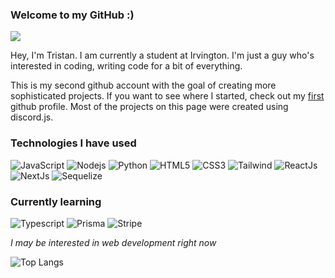 ### Welcome to my GitHub :)

![](https://api.visitorbadge.io/api/VisitorHit?user=treestang&repo=treestang&countColor=%237B1E7A)

Hey, I'm Tristan. I am currently a student at Irvington.
I'm just a guy who's interested in coding, writing code for a bit of everything.


This is my second github account with the goal of creating more sophisticated projects. If you want to see where I started, check out my [first](https://github.com/Koolwiza) github profile. Most of the projects on this page were created using discord.js.

### Technologies I have used
![JavaScript](https://img.shields.io/badge/-JavaScript-F7DF1E?style=for-the-badge&logo=javascript&logoColor=black)
![Nodejs](https://img.shields.io/badge/-Nodejs-339933?style=for-the-badge&logo=Node.js&logoColor=white)
![Python](https://img.shields.io/badge/-Python-3776AB?style=for-the-badge&logo=Python&logoColor=white)
![HTML5](https://img.shields.io/badge/HTML-239120?style=for-the-badge&logo=html5&logoColor=white)
![CSS3](https://img.shields.io/badge/-CSS3-1572B6?style=for-the-badge&logo=css3)
![Tailwind](https://img.shields.io/badge/-Tailwind_CSS-38B2AC?style=for-the-badge&logo=tailwind-css&logoColor=white)
![ReactJs](https://img.shields.io/badge/-ReactJs-61DAFB?style=for-the-badge&logo=react&logoColor=white)
![NextJs](https://img.shields.io/badge/-NextJs-000000?style=for-the-badge&logo=nextjs&logoColor=white)
![Sequelize](https://img.shields.io/badge/-Sequelize-52B0E7?style=for-the-badge&logo=sequelize&logoColor=white)

### Currently learning

![Typescript](https://img.shields.io/badge/-typescript-06B6D4?style=for-the-badge&logo=typescript&logoColor=white)
![Prisma](https://img.shields.io/badge/-prisma-2D3748?style=for-the-badge&logo=prisma&logoColor=white)
![Stripe](https://img.shields.io/badge/-stripe-008CDD?style=for-the-badge&logo=stripe&logoColor=white)

*I may be interested in web development right now*

![Top Langs](https://github-readme-stats.vercel.app/api/top-langs/?username=treestang&hide=TeX&layout=compact)

